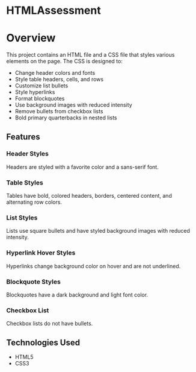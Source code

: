 # HTMLAssessment
# Overview

This project contains an HTML file and a CSS file that styles various elements on the page. The CSS is designed to:

- Change header colors and fonts
- Style table headers, cells, and rows
- Customize list bullets
- Style hyperlinks
- Format blockquotes
- Use background images with reduced intensity
- Remove bullets from checkbox lists
- Bold primary quarterbacks in nested lists

## Features

### Header Styles
Headers are styled with a favorite color and a sans-serif font.

### Table Styles
Tables have bold, colored headers, borders, centered content, and alternating row colors.

### List Styles
Lists use square bullets and have styled background images with reduced intensity.

### Hyperlink Hover Styles
Hyperlinks change background color on hover and are not underlined.

### Blockquote Styles
Blockquotes have a dark background and light font color.

### Checkbox List
Checkbox lists do not have bullets.

## Technologies Used

- HTML5
- CSS3

